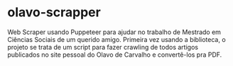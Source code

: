 # olavo-scrapper
Web Scraper usando Puppeteer para ajudar no trabalho de Mestrado em Ciências Sociais de um querido amigo. Primeira vez usando a biblioteca, o projeto se trata de um script para fazer crawling de todos artigos publicados no site pessoal do Olavo de Carvalho e convertê-los pra PDF.
